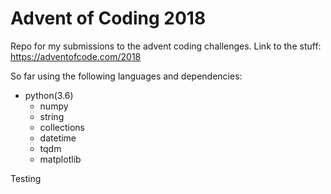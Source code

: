 # Advent of Coding 2018

Repo for my submissions to the advent coding challenges. Link to the stuff: https://adventofcode.com/2018

So far using the following languages and dependencies:
- python(3.6)
  - numpy
  - string
  - collections
  - datetime
  - tqdm
  - matplotlib

Testing
